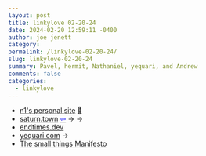 ```yaml
---
layout: post
title: linkylove 02-20-24
date: 2024-02-20 12:59:11 -0400
author: joe jenett
category: 
permalink: /linkylove-02-20-24/
slug: linkylove-02-20-24
summary: Pavel, hermit, Nathaniel, yequari, and Andrew
comments: false
categories:
  - linkylove
---
```

<ul class="linkylove">
	<li><a title="Pavel H. aka n1" href="https://imn1.xyz/">n1's personal site</a> <a href="https://pinboard.in/u:mikael">📌</a></li>
	<li><a title="hermit" href="https://saturn.town/">saturn.town</a>  <a title="source" href="https://discourse.32bit.cafe/"><span style="color:blue;">&#8678;</span></a> <span title="led to sites shown below">&#8594; &#8594;</span></li>
	<li><a title="Nathaniel" href="https://endtimes.dev/">endtimes.dev</a></li>
	<li><a title="yequari" href="https://yequari.com/">yequari.com</a> <span title="led to site shown below">&#8594;</span></li>
	<li><a title="Andrew" href="https://ajroach42.com/the-small-things-manifesto/">The small things Manifesto</a></li>
</ul>

<a style="display:none;" href="https://brid.gy/publish/mastodon"><small>(cross-posted to mastodon)</small></a>